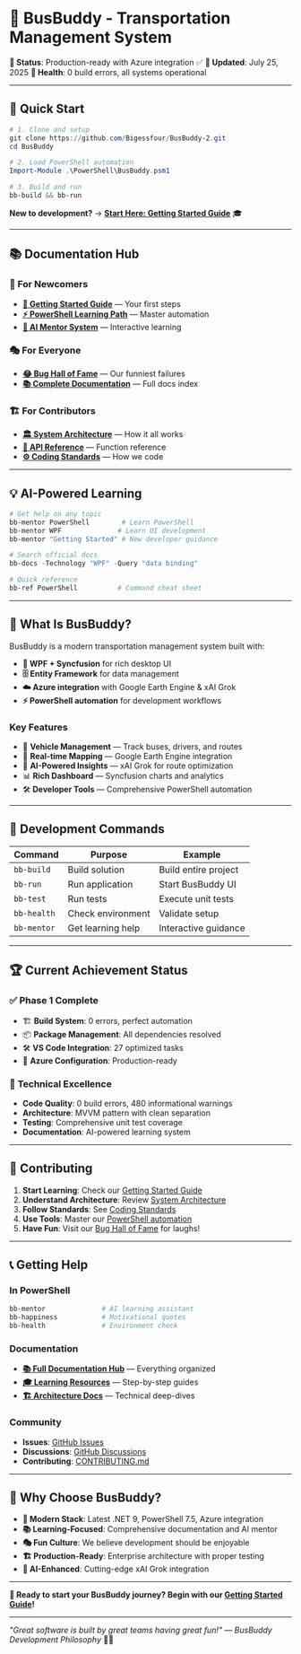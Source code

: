 # 🚌 BusBuddy - Transportation Management System

**🎯 Status**: Production-ready with Azure integration ✅
**📅 Updated**: July 25, 2025
**🚀 Health**: 0 build errors, all systems operational

---

## 🚀 **Quick Start**

```powershell
# 1. Clone and setup
git clone https://github.com/Bigessfour/BusBuddy-2.git
cd BusBuddy

# 2. Load PowerShell automation
Import-Module .\PowerShell\BusBuddy.psm1

# 3. Build and run
bb-build && bb-run
```

**New to development?** → **[Start Here: Getting Started Guide](Docs/Learning/Getting-Started.md)** 🎓

---

## 📚 **Documentation Hub**

### **🌟 For Newcomers**
- **[📖 Getting Started Guide](Docs/Learning/Getting-Started.md)** — Your first steps
- **[⚡ PowerShell Learning Path](Docs/Learning/PowerShell-Learning-Path.md)** — Master automation
- **[🤖 AI Mentor System](Docs/Learning/AI-Mentor-System.md)** — Interactive learning

### **🎭 For Everyone**
- **[😂 Bug Hall of Fame](Docs/Humor/Bug-Hall-of-Fame.md)** — Our funniest failures
- **[📚 Complete Documentation](Docs/README.md)** — Full docs index

### **🏗️ For Contributors**
- **[🏛️ System Architecture](Docs/Architecture/System-Architecture.md)** — How it all works
- **[📡 API Reference](Docs/API/PowerShell-Module-API.md)** — Function reference
- **[⚙️ Coding Standards](Standards/MASTER-STANDARDS.md)** — How we code

---

## 💡 **AI-Powered Learning**

```powershell
# Get help on any topic
bb-mentor PowerShell        # Learn PowerShell
bb-mentor WPF              # Learn UI development
bb-mentor "Getting Started" # New developer guidance

# Search official docs
bb-docs -Technology "WPF" -Query "data binding"

# Quick reference
bb-ref PowerShell          # Command cheat sheet
```

---

## 🎯 **What Is BusBuddy?**

BusBuddy is a modern transportation management system built with:
- **🎨 WPF + Syncfusion** for rich desktop UI
- **🗄️ Entity Framework** for data management
- **☁️ Azure integration** with Google Earth Engine & xAI Grok
- **⚡ PowerShell automation** for development workflows

### **Key Features**
- 🚌 **Vehicle Management** — Track buses, drivers, and routes
- 📍 **Real-time Mapping** — Google Earth Engine integration
- 🤖 **AI-Powered Insights** — xAI Grok for route optimization
- 📊 **Rich Dashboard** — Syncfusion charts and analytics
- 🛠️ **Developer Tools** — Comprehensive PowerShell automation

---

## 🚀 **Development Commands**

| Command | Purpose | Example |
|---------|---------|---------|
| `bb-build` | Build solution | Build entire project |
| `bb-run` | Run application | Start BusBuddy UI |
| `bb-test` | Run tests | Execute unit tests |
| `bb-health` | Check environment | Validate setup |
| `bb-mentor` | Get learning help | Interactive guidance |

---

## 🏆 **Current Achievement Status**

### ✅ **Phase 1 Complete**
- 🏗️ **Build System**: 0 errors, perfect automation
- 📦 **Package Management**: All dependencies resolved
- 🛠️ **VS Code Integration**: 27 optimized tasks
- 🌟 **Azure Configuration**: Production-ready

### 🚀 **Technical Excellence**
- **Code Quality**: 0 build errors, 480 informational warnings
- **Architecture**: MVVM pattern with clean separation
- **Testing**: Comprehensive unit test coverage
- **Documentation**: AI-powered learning system

---

## 🤝 **Contributing**

1. **Start Learning**: Check our [Getting Started Guide](Docs/Learning/Getting-Started.md)
2. **Understand Architecture**: Review [System Architecture](Docs/Architecture/System-Architecture.md)
3. **Follow Standards**: See [Coding Standards](Standards/MASTER-STANDARDS.md)
4. **Use Tools**: Master our [PowerShell automation](Docs/Learning/PowerShell-Learning-Path.md)
5. **Have Fun**: Visit our [Bug Hall of Fame](Docs/Humor/Bug-Hall-of-Fame.md) for laughs!

---

## 📞 **Getting Help**

### **In PowerShell**
```powershell
bb-mentor              # AI learning assistant
bb-happiness           # Motivational quotes
bb-health              # Environment check
```

### **Documentation**
- **[📚 Full Documentation Hub](Docs/README.md)** — Everything organized
- **[🎓 Learning Resources](Docs/Learning/)** — Step-by-step guides
- **[🏗️ Architecture Docs](Docs/Architecture/)** — Technical deep-dives

### **Community**
- **Issues**: [GitHub Issues](https://github.com/Bigessfour/BusBuddy-2/issues)
- **Discussions**: [GitHub Discussions](https://github.com/Bigessfour/BusBuddy-2/discussions)
- **Contributing**: [CONTRIBUTING.md](CONTRIBUTING.md)

---

## 🌟 **Why Choose BusBuddy?**

- **🚀 Modern Stack**: Latest .NET 9, PowerShell 7.5, Azure integration
- **📚 Learning-Focused**: Comprehensive documentation and AI mentor
- **🎭 Fun Culture**: We believe development should be enjoyable
- **🏗️ Production-Ready**: Enterprise architecture with proper testing
- **🤖 AI-Enhanced**: Cutting-edge xAI Grok integration

---

**🎉 Ready to start your BusBuddy journey? Begin with our [Getting Started Guide](Docs/Learning/Getting-Started.md)!**

---

*"Great software is built by great teams having great fun!" — BusBuddy Development Philosophy* 🚌✨
